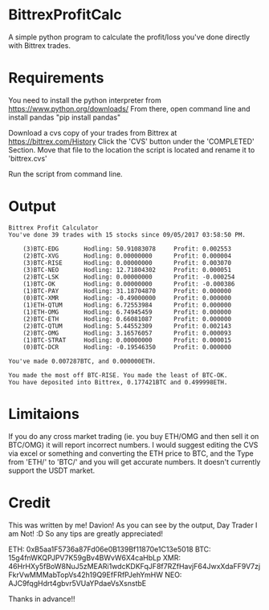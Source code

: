 # BittrexProfitCalc
A simple python program to calculate the profit/loss you've done directly with Bittrex trades.

# Requirements

You need to install the python interpreter from https://www.python.org/downloads/
From there, open command line and install pandas "pip install pandas"

Download a cvs copy of your trades from Bittrex at  https://bittrex.com/History
Click the 'CVS' button under the 'COMPLETED' Section.
Move that file to the location the script is located and rename it to 'bittrex.cvs'

Run the script from command line.

# Output

    Bittrex Profit Calculator
    You've done 39 trades with 15 stocks since 09/05/2017 03:58:50 PM.
    
        (3)BTC-EDG       Hodling: 50.91083078     Profit: 0.002553
        (2)BTC-XVG       Hodling: 0.00000000      Profit: 0.000004
        (3)BTC-RISE      Hodling: 0.00000000      Profit: 0.003070
        (3)BTC-NEO       Hodling: 12.71804302     Profit: 0.000051
        (2)BTC-LSK       Hodling: 0.00000000      Profit: -0.000254
        (1)BTC-OK        Hodling: 0.00000000      Profit: -0.000386
        (1)BTC-PAY       Hodling: 31.18704870     Profit: 0.000000
        (0)BTC-XMR       Hodling: -0.49000000     Profit: 0.000000
        (1)ETH-QTUM      Hodling: 6.72553984      Profit: 0.000000
        (1)ETH-OMG       Hodling: 6.74945459      Profit: 0.000000
        (2)BTC-ETH       Hodling: 0.66081087      Profit: 0.000000
        (2)BTC-QTUM      Hodling: 5.44552309      Profit: 0.002143
        (2)BTC-OMG       Hodling: 3.16576057      Profit: 0.000093
        (1)BTC-STRAT     Hodling: 0.00000000      Profit: 0.000015
        (0)BTC-DCR       Hodling: -0.19546350     Profit: 0.000000
        
    You've made 0.007287BTC, and 0.000000ETH.                                                                               
    
    You made the most off BTC-RISE. You made the least of BTC-OK.
    You have deposited into Bittrex, 0.177421BTC and 0.499998ETH. 
    
# Limitaions
If you do any cross market trading (ie. you buy ETH/OMG and then sell it on BTC/OMG) it will report incorrect numbers.
I would suggest editing the CVS via excel or something and converting the ETH price to BTC, and the Type from 'ETH/' to 'BTC/' and you will get accurate numbers.
It doesn't currently support the USDT market.

# Credit
This was written by me! Davion!
As you can see by the output, Day Trader I am Not! :D So any tips are greatly appreciated!

 ETH: 0xB5aa1F5736a87Fd06e0B139Bf11870e1C13e5018
 BTC: 15g4fnWKQPJPV7K59gBv4BWvW6X4caHbLp
 XMR: 46HrHXy5fBoW8NuJ5zMEARi1wdcKDKFqJF8f7RZfHavjF64JwxXdaFF9V7zjFkrVwMMMabTopVs42h19Q9EfFRfPJehYmHW
 NEO: AJC9fqgHdrt4gbvr5VUaYPdaeVsXsnstbE

Thanks in advance!!